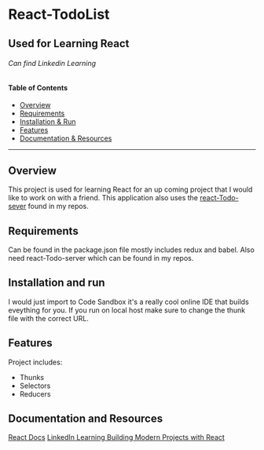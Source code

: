 # React-TodoList

## Used for Learning React

###### Can find Linkedin Learning

#### Table of Contents

- [Overview](#overview)
- [Requirements](#requirements)
- [Installation & Run](#installation-and-run)
- [Features](#features)
- [Documentation & Resources](#documentation-and-resources)

---

## Overview

This project is used for learning React for an up coming project that I would like to work on with a friend. This application also uses the [react-Todo-sever](https://github.com/jwmeidinger/react-Todo-sever) found in my repos.

## Requirements

Can be found in the package.json file mostly includes redux and babel.
Also need react-Todo-server which can be found in my repos.

## Installation and run

I would just import to Code Sandbox it's a really cool online IDE that builds eveything for you. If you run on local host make sure to change the thunk file with the correct URL.

## Features

Project includes:

- Thunks
- Selectors
- Reducers

## Documentation and Resources

[React Docs](https://reactjs.org/)
[LinkedIn Learning Building Modern Projects with React](https://www.linkedin.com/learning)
